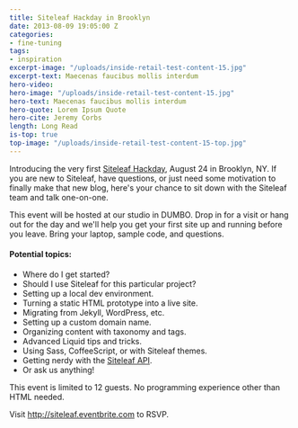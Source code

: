 ```yaml
---
title: Siteleaf Hackday in Brooklyn
date: 2013-08-09 19:05:00 Z
categories:
- fine-tuning
tags:
- inspiration
excerpt-image: "/uploads/inside-retail-test-content-15.jpg"
excerpt-text: Maecenas faucibus mollis interdum
hero-video: 
hero-image: "/uploads/inside-retail-test-content-15.jpg"
hero-text: Maecenas faucibus mollis interdum
hero-quote: Lorem Ipsum Quote
hero-cite: Jeremy Corbs
length: Long Read
is-top: true
top-image: "/uploads/inside-retail-test-content-15-top.jpg"
---
```


Introducing the very first [Siteleaf Hackday](http://siteleaf.eventbrite.com), August 24 in Brooklyn, NY. If you are new to Siteleaf, have questions, or just need some motivation to finally make that new blog, here's your chance to sit down with the Siteleaf team and talk one-on-one.

This event will be hosted at our studio in DUMBO. Drop in for a visit or hang out for the day and we'll help you get your first site up and running before you leave. Bring your laptop, sample code, and questions.



#### Potential topics:

- Where do I get started?
- Should I use Siteleaf for this particular project?
- Setting up a local dev environment.
- Turning a static HTML prototype into a live site.
- Migrating from Jekyll, WordPress, etc.
- Setting up a custom domain name.
- Organizing content with taxonomy and tags.
- Advanced Liquid tips and tricks.
- Using Sass, CoffeeScript, or with Siteleaf themes.
- Getting nerdy with the [Siteleaf API](https://github.com/siteleaf/siteleaf-api).
- Or ask us anything!

This event is limited to 12 guests. No programming experience other than HTML needed.

Visit <http://siteleaf.eventbrite.com> to RSVP.

